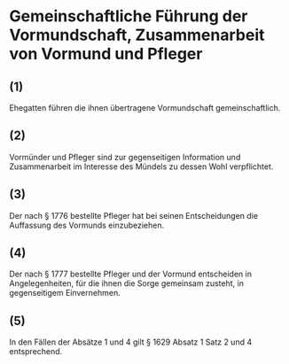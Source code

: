 # Gemeinschaftliche Führung der Vormundschaft, Zusammenarbeit von Vormund und Pfleger



## (1)

 Ehegatten führen die ihnen übertragene Vormundschaft gemeinschaftlich.

## (2)

 Vormünder und Pfleger sind zur gegenseitigen Information und Zusammenarbeit im Interesse des Mündels zu dessen Wohl verpflichtet.

## (3)

 Der nach § 1776 bestellte Pfleger hat bei seinen Entscheidungen die Auffassung des Vormunds einzubeziehen.

## (4)

 Der nach § 1777 bestellte Pfleger und der Vormund entscheiden in Angelegenheiten, für die ihnen die Sorge gemeinsam zusteht, in gegenseitigem Einvernehmen.

## (5)

 In den Fällen der Absätze 1 und 4 gilt § 1629 Absatz 1 Satz 2 und 4 entsprechend. 

